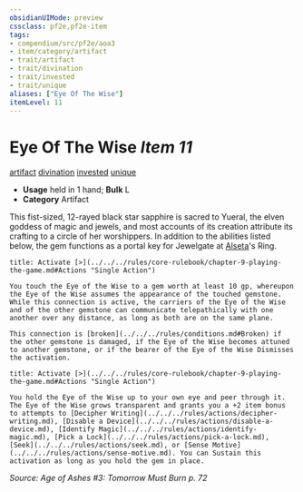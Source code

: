 ```yaml
---
obsidianUIMode: preview
cssclass: pf2e,pf2e-item
tags:
- compendium/src/pf2e/aoa3
- item/category/artifact
- trait/artifact
- trait/divination
- trait/invested
- trait/unique
aliases: ["Eye Of The Wise"]
itemLevel: 11
---
```

# Eye Of The Wise *Item 11*  
[artifact](../../../rules/traits/artifact-gmg.md)  [divination](../../../rules/traits/divination.md)  [invested](../../../rules/traits/invested.md)  [unique](../../../rules/traits/unique.md)  

- **Usage** held in 1 hand; **Bulk** L
- **Category** Artifact

This fist-sized, 12-rayed black star sapphire is sacred to Yueral, the elven goddess of magic and jewels, and most accounts of its creation attribute its crafting to a circle of her worshippers. In addition to the abilities listed below, the gem functions as a portal key for Jewelgate at [Alseta](../../setting/deities/alseta-logm.md)'s Ring.

```ad-embed-ability
title: Activate [>](../../../rules/core-rulebook/chapter-9-playing-the-game.md#Actions "Single Action")

You touch the Eye of the Wise to a gem worth at least 10 gp, whereupon the Eye of the Wise assumes the appearance of the touched gemstone. While this connection is active, the carriers of the Eye of the Wise and of the other gemstone can communicate telepathically with one another over any distance, as long as both are on the same plane.

This connection is [broken](../../../rules/conditions.md#Broken) if the other gemstone is damaged, if the Eye of the Wise becomes attuned to another gemstone, or if the bearer of the Eye of the Wise Dismisses the activation.
```

```ad-embed-ability
title: Activate [>](../../../rules/core-rulebook/chapter-9-playing-the-game.md#Actions "Single Action")

You hold the Eye of the Wise up to your own eye and peer through it. The Eye of the Wise grows transparent and grants you a +2 item bonus to attempts to [Decipher Writing](../../../rules/actions/decipher-writing.md), [Disable a Device](../../../rules/actions/disable-a-device.md), [Identify Magic](../../../rules/actions/identify-magic.md), [Pick a Lock](../../../rules/actions/pick-a-lock.md), [Seek](../../../rules/actions/seek.md), or [Sense Motive](../../../rules/actions/sense-motive.md). You can Sustain this activation as long as you hold the gem in place.
```

*Source: Age of Ashes #3: Tomorrow Must Burn p. 72*
